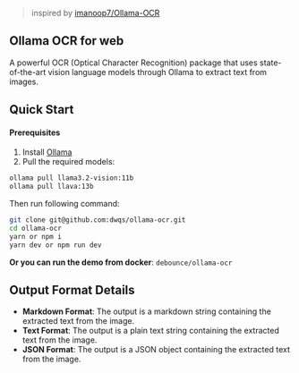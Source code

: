 > inspired by [imanoop7/Ollama-OCR](https://github.com/imanoop7/Ollama-OCR)

## Ollama OCR for web

A powerful OCR (Optical Character Recognition) package that uses state-of-the-art vision language models through Ollama to extract text from images.

## Quick Start

#### Prerequisites

1. Install [Ollama](https://ollama.com/)
2. Pull the required models:

```sh
ollama pull llama3.2-vision:11b
ollama pull llava:13b
```

Then run following command:

```sh
git clone git@github.com:dwqs/ollama-ocr.git
cd ollama-ocr
yarn or npm i
yarn dev or npm run dev
```

**Or you can run the demo from docker**: `debounce/ollama-ocr`

## Output Format Details

- **Markdown Format**: The output is a markdown string containing the extracted text from the image.
- **Text Format**: The output is a plain text string containing the extracted text from the image.
- **JSON Format**: The output is a JSON object containing the extracted text from the image.
